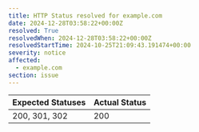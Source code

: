 ```yaml
---
title: HTTP Status resolved for example.com
date: 2024-12-28T03:58:22+00:00Z
resolved: True
resolvedWhen: 2024-12-28T03:58:22+00:00Z
resolvedStartTime: 2024-10-25T21:09:43.191474+00:00
severity: notice
affected:
  - example.com
section: issue
---
```


| Expected Statuses | Actual Status  |
|-------------------|----------------|
| 200, 301, 302 | 200 |
